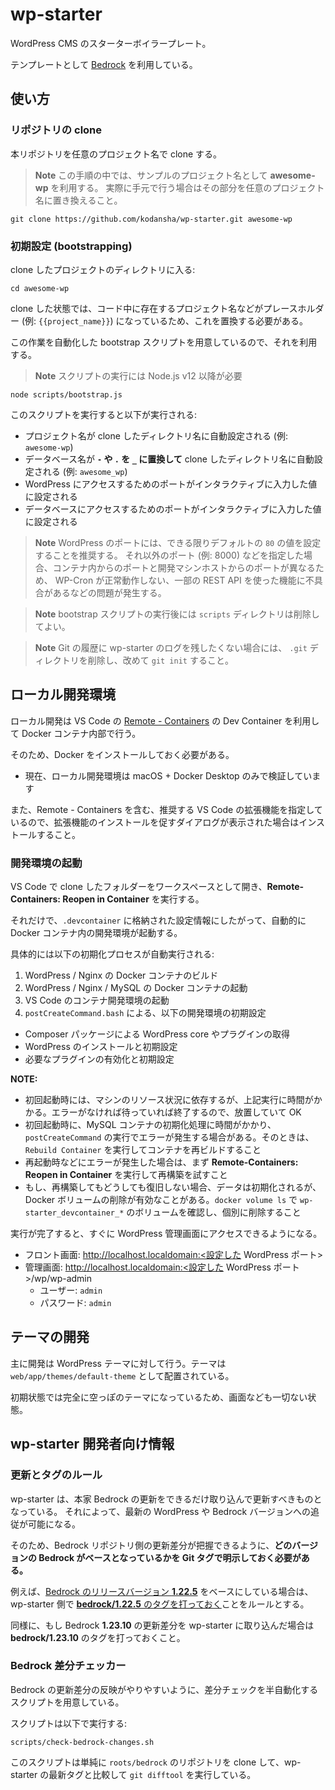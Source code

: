# wp-starter

WordPress CMS のスターターボイラープレート。

テンプレートとして [Bedrock](https://roots.io/bedrock/) を利用している。

## 使い方

### リポジトリの clone

本リポジトリを任意のプロジェクト名で clone する。

> **Note**
> この手順の中では、サンプルのプロジェクト名として **awesome-wp** を利用する。
> 実際に手元で行う場合はその部分を任意のプロジェクト名に置き換えること。

```text
git clone https://github.com/kodansha/wp-starter.git awesome-wp
```

### 初期設定 (bootstrapping)

clone したプロジェクトのディレクトリに入る:

```text
cd awesome-wp
```

clone した状態では、コード中に存在するプロジェクト名などがプレースホルダー (例: `{{project_name}}`)
になっているため、これを置換する必要がある。

この作業を自動化した bootstrap スクリプトを用意しているので、それを利用する。

> **Note**
> スクリプトの実行には Node.js v12 以降が必要

```text
node scripts/bootstrap.js
```

このスクリプトを実行すると以下が実行される:

- プロジェクト名が clone したディレクトリ名に自動設定される (例: `awesome-wp`)
- データベース名が **`-` や `.` を `_` に置換して** clone したディレクトリ名に自動設定される (例: `awesome_wp`)
- WordPress にアクセスするためのポートがインタラクティブに入力した値に設定される
- データベースにアクセスするためのポートがインタラクティブに入力した値に設定される

> **Note**
> WordPress のポートには、できる限りデフォルトの `80` の値を設定することを推奨する。
> それ以外のポート (例: 8000) などを指定した場合、コンテナ内からのポートと開発マシンホストからのポートが異なるため、
> WP-Cron が正常動作しない、一部の REST API を使った機能に不具合があるなどの問題が発生する。

> **Note**
> bootstrap スクリプトの実行後には `scripts` ディレクトリは削除してよい。

> **Note**
> Git の履歴に wp-starter のログを残したくない場合には、 `.git` ディレクトリを削除し、改めて `git init` すること。

## ローカル開発環境

ローカル開発は VS Code の [Remote - Containers](https://marketplace.visualstudio.com/items?itemName=ms-vscode-remote.remote-containers) の Dev Container を利用して Docker コンテナ内部で行う。

そのため、Docker をインストールしておく必要がある。

- 現在、ローカル開発環境は macOS + Docker Desktop のみで検証しています

また、Remote - Containers を含む、推奨する VS Code の拡張機能を指定しているので、拡張機能のインストールを促すダイアログが表示された場合はインストールすること。

### 開発環境の起動

VS Code で clone したフォルダーをワークスペースとして開き、**Remote-Containers: Reopen in Container** を実行する。

それだけで、`.devcontainer` に格納された設定情報にしたがって、自動的に Docker コンテナ内の開発環境が起動する。

具体的には以下の初期化プロセスが自動実行される:

1. WordPress / Nginx の Docker コンテナのビルド
2. WordPress / Nginx / MySQL の Docker コンテナの起動
3. VS Code のコンテナ開発環境の起動
4. `postCreateCommand.bash` による、以下の開発環境の初期設定

- Composer パッケージによる WordPress core やプラグインの取得
- WordPress のインストールと初期設定
- 必要なプラグインの有効化と初期設定

**NOTE:**

- 初回起動時には、マシンのリソース状況に依存するが、上記実行に時間がかかる。エラーがなければ待っていれば終了するので、放置していて OK
- 初回起動時に、MySQL コンテナの初期化処理に時間がかかり、`postCreateCommand` の実行でエラーが発生する場合がある。そのときは、`Rebuild Container` を実行してコンテナを再ビルドすること
- 再起動時などにエラーが発生した場合は、まず **Remote-Containers: Reopen in Container** を実行して再構築を試すこと
- もし、再構築してもどうしても復旧しない場合、データは初期化されるが、Docker ボリュームの削除が有効なことがある。`docker volume ls` で `wp-starter_devcontainer_*` のボリュームを確認し、個別に削除すること

実行が完了すると、すぐに WordPress 管理画面にアクセスできるようになる。

- フロント画面: http://localhost.localdomain:<設定した WordPress ポート>
- 管理画面: http://localhost.localdomain:<設定した WordPress ポート>/wp/wp-admin
  - ユーザー: `admin`
  - パスワード: `admin`

## テーマの開発

主に開発は WordPress テーマに対して行う。テーマは `web/app/themes/default-theme` として配置されている。

初期状態では完全に空っぽのテーマになっているため、画面なども一切ない状態。

## wp-starter 開発者向け情報

### 更新とタグのルール

wp-starter は、本家 Bedrock の更新をできるだけ取り込んで更新すべきものとなっている。
それによって、最新の WordPress や Bedrock バージョンへの追従が可能になる。

そのため、Bedrock リポジトリ側の更新差分が把握できるように、**どのバージョンの Bedrock
がベースとなっているかを Git タグで明示しておく必要がある。**

例えば、[Bedrock のリリースバージョン **1.22.5**](https://github.com/roots/bedrock/releases/tag/1.22.5)
をベースにしている場合は、wp-starter 側で [**bedrock/1.22.5** のタグを打っておく](https://github.com/kodansha/wp-starter/releases/tag/bedrock%2F1.22.5)ことをルールとする。

同様に、もし Bedrock **1.23.10** の更新差分を wp-starter に取り込んだ場合は **bedrock/1.23.10** のタグを打っておくこと。

### Bedrock 差分チェッカー

Bedrock の更新差分の反映がやりやすいように、差分チェックを半自動化するスクリプトを用意している。

スクリプトは以下で実行する:

```text
scripts/check-bedrock-changes.sh
```

このスクリプトは単純に `roots/bedrock` のリポジトリを clone して、wp-starter
の最新タグと比較して `git difftool` を実行している。
